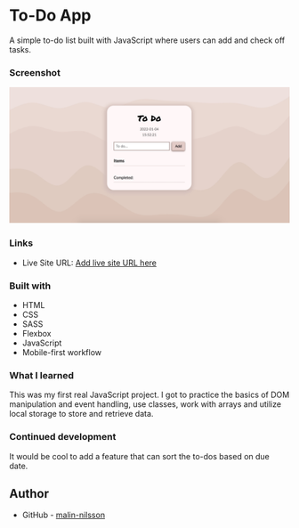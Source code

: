 # To-Do App

A simple to-do list built with JavaScript where users can add and check off tasks.

### Screenshot

![](assets/screenshot.jpg)

### Links

- Live Site URL: [Add live site URL here](https://your-live-site-url.com)

### Built with

- HTML
- CSS 
- SASS
- Flexbox
- JavaScript
- Mobile-first workflow

### What I learned
This was my first real JavaScript project. I got to practice the basics of DOM manipulation and event handling, use classes, work with arrays and utilize local storage to store and retrieve data.

### Continued development
It would be cool to add a feature that can sort the to-dos based on due date.

## Author

- GitHub - [malin-nilsson](https://github.com/malin-nilsson)
